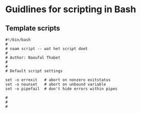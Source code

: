 # Guidlines for scripting in Bash

## Template scripts
```script 
#!/bin/bash
#
# naam script -- wat het script doet
#
# Author: Naoufal Thabet
#
#
# Default script settings

set -o errexit   # abort on nonzero exitstatus
set -o nounset   # abort on unbound variable
set -o pipefail  # don't hide errors within pipes

#
# 
#

```

